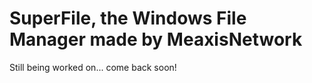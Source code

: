 # SuperFile, the Windows File Manager made by MeaxisNetwork
Still being worked on... come back soon!
